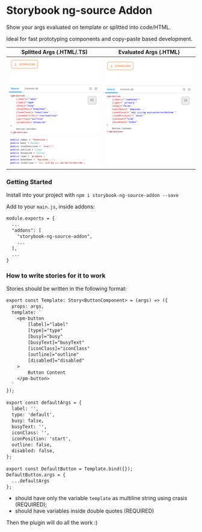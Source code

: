 # Storybook ng-source Addon

Show your args evaluated on template or splitted into code/HTML.

Ideal for fast prototyping components and copy-paste based development.

Splitted Args (.HTML/.TS)             |  Evaluated Args (.HTML)
:-------------------------:|:-------------------------:
<img src="docs/images/ex_splitted_args.jpg" width="450">  |  <img src="docs/images/ex_evaluated_args.jpg" width="450">

### Getting Started

Install into your project with `npm i storybook-ng-source-addon --save`

Add to your `main.js`, inside addons:

```
module.exports = {
  ...
  "addons": [
    "storybook-ng-source-addon",
    ...
  ],
  ...
}
```

### How to write stories for it to work

Stories should be written in the following format:

```
export const Template: Story<ButtonComponent> = (args) => ({
  props: args,
  template: `
    <pm-button
        [label]="label"
        [type]="type"
        [busy]="busy"
        [busyText]="busyText"
        [iconClass]="iconClass"
        [outline]="outline"
        [disabled]="disabled"
    >
        Button Content
    </pm-button>
  `
});

export const defaultArgs = {
  label: '',
  type: 'default',
  busy: false,
  busyText: '',
  iconClass: '',
  iconPosition: 'start',
  outline: false,
  disabled: false,
};

export const DefaultButton = Template.bind({});
DefaultButton.args = {
  ...defaultArgs
};
```


- should have only the variable `template` as multiline string using crasis (REQUIRED);
- should have variables inside double quotes (REQUIRED)

Then the plugin will do all the work :)
